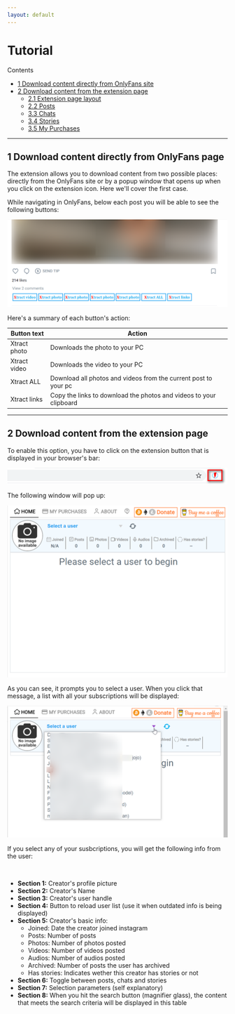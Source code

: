 ```yaml
---
layout: default
---
```


# Tutorial

<div id="toc_container">
<p class="toc_title">Contents</p>
<ul class="toc_list">
  <li><a href="#direct-download">1 Download content directly from OnlyFans site</a>
  
</li>
<li><a href="#Second_Point_Header">2 Download content from the extension page</a>
  <ul>
    <li><a href="#layout">2.1 Extension page layout</a></li>
    <li><a href="#posts">2.2 Posts</a></li>
    <li><a href="#chats">3.3 Chats</a></li>
    <li><a href="#stories">3.4 Stories</a></li>
    <li><a href="#purchases">3.5 My Purchases</a></li>
  </ul>
</li>
</ul>
</div>

---
<div id="direct-download"></div>

## 1 Download content directly from OnlyFans page
  The extension allows you to download content from two possible places: directly from the OnlyFans site or by a popup window that opens up when you click on the extension icon. Here we'll cover the first case.
  
  While navigating in OnlyFans, below each post you will be able to see the following buttons:
  
<div>
  <img src="./assets/images/docs/below_posts.png" alt="Buttons below posts" class="tutorial-img">
  
</div>
  
  Here's a summary of each button's action:
  
<table class="tutorial-table">
<thead>
<tr>
<th>Button text</th>
<th>Action</th>
</tr>
</thead>
<tbody>
<tr>
<td>Xtract photo</td>
<td>Downloads the photo to your PC</td>
</tr>
<tr>
<td>Xtract video</td>
<td>Downloads the video to your PC</td>
</tr>
<tr>
<td>Xtract ALL</td>
<td>Download all photos and videos from the current post to your pc</td>
</tr>
<tr>
<td>Xtract links</td>
<td>Copy the links to download the photos and videos to your clipboard</td>
</tr>
</tbody>
</table>

---
## 2 Download content from the extension page

To enable this option, you have to click on the extension button that is displayed in your browser's bar:

<div>
  <img src="./assets/images/docs/ext_button.png" alt="" class="tutorial-img">
</div>

The following window will pop up:

<div>
  <img src="./assets/images/docs/initial_popup.png" alt="" class="tutorial-img">
</div>

As you can see, it prompts you to select a user. When you click that message, a list with all your subscriptions will be displayed:

<div>
  <img src="./assets/images/docs/user_list.png" alt="" class="tutorial-img">
</div>

If you select any of your susbcriptions, you will get the following info from the user:

<div>
  <img src="./assets/images/docs/popup-sections.png" alt="" class="tutorial-img">
</div>

* **Section 1:**  Creator's profile picture
* **Section 2:**  Creator's Name
* **Section 3:**  Creator's user handle
* **Section 4:**  Button to reload user list (use it when outdated info is being displayed)
* **Section 5:**  Creator's basic info:
  * Joined: Date the creator joined instagram
  * Posts: Number of posts
  * Photos: Number of photos posted
  * Videos: Number of videos posted
  * Audios: Number of audios posted
  * Archived: Number of posts the user has archived
  * Has stories: Indicates wether this creator has stories or not
* **Section 6:**  Toggle between posts, chats and stories
* **Section 7:**  Selection parameters (self explanatory)
* **Section 8:**  When you hit the search button (magnifier glass), the content that meets the search criteria will be displayed in this table
